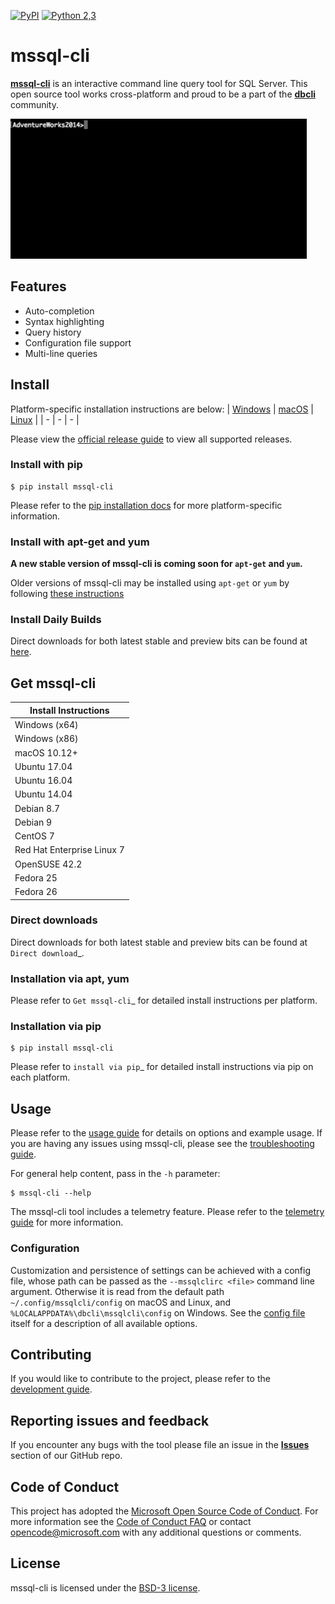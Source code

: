 [![PyPI](https://badge.fury.io/py/mssql-cli.svg)](https://pypi.python.org/pypi/mssql-cli)
[![Python 2,3](https://img.shields.io/badge/python-2.7,&nbsp;3.x-blue.svg)](https://github.com/dbcli/mssql-cli)

# mssql-cli
[**mssql-cli**](https://github.com/dbcli/mssql-cli) is an interactive command line query tool for SQL Server. This open source tool works cross-platform and proud to be a part of the [**dbcli**](github.com/dbcli) community. 

![mssql-cli Autocomplete](https://github.com/dbcli/mssql-cli/raw/master/screenshots/mssql-cli-autocomplete.gif)

## Features
- Auto-completion
- Syntax highlighting
- Query history
- Configuration file support 
- Multi-line queries

## Install
Platform-specific installation instructions are below:
| [Windows](https://github.com/dbcli/mssql-cli/blob/master/doc/installation/windows.md#windows-installation) | [macOS](https://github.com/dbcli/mssql-cli/blob/master/doc/installation/macos.md#macos-installation) | [Linux](https://github.com/dbcli/mssql-cli/blob/master/doc/installation/linux.md) |
| - | - | - |

Please view the [official release guide](https://github.com/dbcli/mssql-cli/blob/master/doc/installation_guide.md) to view all supported releases.

### Install with pip
```
$ pip install mssql-cli
```
Please refer to the [pip installation docs](https://github.com/dbcli/mssql-cli/blob/master/doc/installation/pip.md) for more platform-specific information.

### Install with apt-get and yum
**A new stable version of mssql-cli is coming soon for `apt-get` and `yum`.**

Older versions of mssql-cli may be installed using `apt-get` or `yum` by following [these instructions]('https://github.com/dbcli/mssql-cli/blob/master/doc/installation/linux.md')

### Install Daily Builds
Direct downloads for both latest stable and preview bits can be found at [here](https://github.com/dbcli/mssql-cli/blob/master/doc/installation_guide.md#Direct-Downloads).


## Get mssql-cli
| Install Instructions              |
| --------------------------------- |
|  Windows (x64)                    |
|  Windows (x86)                    |
|  macOS 10.12+                     |
|  Ubuntu 17.04                     |
|  Ubuntu 16.04                     |
|  Ubuntu 14.04                     |
|  Debian 8.7                       |
|  Debian 9                         |
|  CentOS 7                         |
|  Red Hat Enterprise Linux 7       |
|  OpenSUSE 42.2                    |
|  Fedora 25                        |
|  Fedora 26                        |


### Direct downloads
Direct downloads for both latest stable and preview bits can be found at `Direct download`_.

### Installation via apt, yum
Please refer to `Get mssql-cli`_ for detailed install instructions per platform.


### Installation via pip
```
$ pip install mssql-cli
```
Please refer to `install via pip`_ for detailed install instructions via pip on each platform.


## Usage
Please refer to the [usage guide](https://github.com/dbcli/mssql-cli/tree/master/doc/usage_guide.md) for details on options and example usage. If you are having any issues using mssql-cli, please see the [troubleshooting guide](https://github.com/dbcli/mssql-cli/blob/master/doc/troubleshooting_guide.md).

For general help content, pass in the `-h` parameter:
```
$ mssql-cli --help
```
The mssql-cli tool includes a telemetry feature.  Please refer to the [telemetry guide](https://github.com/dbcli/mssql-cli/tree/master/doc/telemetry_guide.md) for more information.

### Configuration
Customization and persistence of settings can be achieved with a config file, whose path can be passed as the `--mssqlclirc <file>` command line argument. Otherwise it is read from the default path `~/.config/mssqlcli/config` on macOS and Linux, and `%LOCALAPPDATA%\dbcli\mssqlcli\config` on Windows. See the [config file](https://github.com/dbcli/mssql-cli/blob/master/mssqlcli/mssqlclirc) itself for a description of all available options.

## Contributing
If you would like to contribute to the project, please refer to the [development guide](https://github.com/dbcli/mssql-cli/tree/master/doc/development_guide.md).

## Reporting issues and feedback
If you encounter any bugs with the tool please file an issue in the
[**Issues**](https://github.com/dbcli/mssql-cli/issues) section of our GitHub repo.

## Code of Conduct
This project has adopted the [Microsoft Open Source Code of Conduct](https://opensource.microsoft.com/codeofconduct/). For more information see the [Code of Conduct FAQ](https://opensource.microsoft.com/codeofconduct/faq/) or contact
opencode@microsoft.com with any additional questions or comments.

## License
mssql-cli is licensed under the [BSD-3 license](https://github.com/dbcli/mssql-cli/blob/master/LICENSE.txt).
